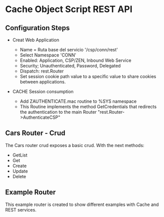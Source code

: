 # Cache Object Script REST API

## Configuration Steps
* Creat Web Application
    - Name = Ruta base del servicio '/csp/conn/rest'
    - Select Namespace 'CONN'
    - Enabled: Application, CSP/ZEN, Inbound Web Service
    - Security; Unauthenticated, Password, Delegated
    - Dispatch: rest.Router
	- Set session cookie path value to a specific value to share cookies between applications.

* CACHE Session consumption
    - Add ZAUTHENTICATE.mac routine to %SYS namespace
    - This Routine implements the method GetCredentials that redirects the authentication to the main Router "rest.Router->AuthenticateCSP"

## Cars Router - Crud
The Cars router crud exposes a basic crud. With the next methods:
* GetList
* Get
* Create
* Update
* Delete

## Example Router
This example router is created to show different examples with Cache and REST services.
